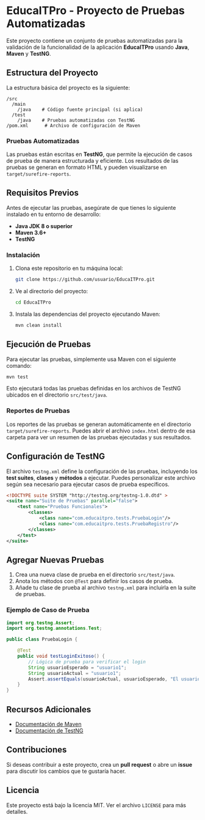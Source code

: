# EducaITPro - Proyecto de Pruebas Automatizadas

Este proyecto contiene un conjunto de pruebas automatizadas para la validación de la funcionalidad de la aplicación **EducaITPro** usando **Java**, **Maven** y **TestNG**.

## Estructura del Proyecto

La estructura básica del proyecto es la siguiente:

```
/src
  /main
    /java    # Código fuente principal (si aplica)
  /test
    /java    # Pruebas automatizadas con TestNG
/pom.xml      # Archivo de configuración de Maven
```

### Pruebas Automatizadas
Las pruebas están escritas en **TestNG**, que permite la ejecución de casos de prueba de manera estructurada y eficiente. Los resultados de las pruebas se generan en formato HTML y pueden visualizarse en `target/surefire-reports`.

## Requisitos Previos

Antes de ejecutar las pruebas, asegúrate de que tienes lo siguiente instalado en tu entorno de desarrollo:

- **Java JDK 8 o superior**
- **Maven 3.6+**
- **TestNG**

### Instalación

1. Clona este repositorio en tu máquina local:

   ```bash
   git clone https://github.com/usuario/EducaITPro.git
   ```

2. Ve al directorio del proyecto:

   ```bash
   cd EducaITPro
   ```

3. Instala las dependencias del proyecto ejecutando Maven:

   ```bash
   mvn clean install
   ```

## Ejecución de Pruebas

Para ejecutar las pruebas, simplemente usa Maven con el siguiente comando:

```bash
mvn test
```

Esto ejecutará todas las pruebas definidas en los archivos de TestNG ubicados en el directorio `src/test/java`.

### Reportes de Pruebas

Los reportes de las pruebas se generan automáticamente en el directorio `target/surefire-reports`. Puedes abrir el archivo `index.html` dentro de esa carpeta para ver un resumen de las pruebas ejecutadas y sus resultados.

## Configuración de TestNG

El archivo `testng.xml` define la configuración de las pruebas, incluyendo los **test suites**, **clases** y **métodos** a ejecutar. Puedes personalizar este archivo según sea necesario para ejecutar casos de prueba específicos.

```xml
<!DOCTYPE suite SYSTEM "http://testng.org/testng-1.0.dtd" >
<suite name="Suite de Pruebas" parallel="false">
    <test name="Pruebas Funcionales">
        <classes>
            <class name="com.educaitpro.tests.PruebaLogin"/>
            <class name="com.educaitpro.tests.PruebaRegistro"/>
        </classes>
    </test>
</suite>
```

## Agregar Nuevas Pruebas

1. Crea una nueva clase de prueba en el directorio `src/test/java`.
2. Anota los métodos con `@Test` para definir los casos de prueba.
3. Añade tu clase de prueba al archivo `testng.xml` para incluirla en la suite de pruebas.

### Ejemplo de Caso de Prueba

```java
import org.testng.Assert;
import org.testng.annotations.Test;

public class PruebaLogin {

    @Test
    public void testLoginExitoso() {
        // Lógica de prueba para verificar el login
        String usuarioEsperado = "usuario1";
        String usuarioActual = "usuario1";
        Assert.assertEquals(usuarioActual, usuarioEsperado, "El usuario no coincide");
    }
}
```

## Recursos Adicionales

- [Documentación de Maven](https://maven.apache.org/)
- [Documentación de TestNG](https://testng.org/doc/)

## Contribuciones

Si deseas contribuir a este proyecto, crea un **pull request** o abre un **issue** para discutir los cambios que te gustaría hacer.

## Licencia

Este proyecto está bajo la licencia MIT. Ver el archivo `LICENSE` para más detalles.

